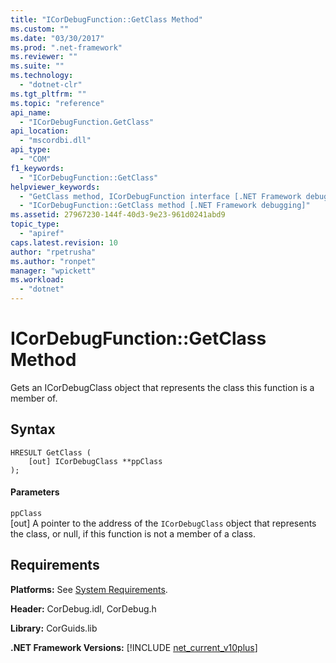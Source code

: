 ```yaml
---
title: "ICorDebugFunction::GetClass Method"
ms.custom: ""
ms.date: "03/30/2017"
ms.prod: ".net-framework"
ms.reviewer: ""
ms.suite: ""
ms.technology: 
  - "dotnet-clr"
ms.tgt_pltfrm: ""
ms.topic: "reference"
api_name: 
  - "ICorDebugFunction.GetClass"
api_location: 
  - "mscordbi.dll"
api_type: 
  - "COM"
f1_keywords: 
  - "ICorDebugFunction::GetClass"
helpviewer_keywords: 
  - "GetClass method, ICorDebugFunction interface [.NET Framework debugging]"
  - "ICorDebugFunction::GetClass method [.NET Framework debugging]"
ms.assetid: 27967230-144f-40d3-9e23-961d0241abd9
topic_type: 
  - "apiref"
caps.latest.revision: 10
author: "rpetrusha"
ms.author: "ronpet"
manager: "wpickett"
ms.workload: 
  - "dotnet"
---
```

# ICorDebugFunction::GetClass Method
Gets an ICorDebugClass object that represents the class this function is a member of.  
  
## Syntax  
  
```  
HRESULT GetClass (  
    [out] ICorDebugClass **ppClass  
);  
```  
  
#### Parameters  
 `ppClass`  
 [out] A pointer to the address of the `ICorDebugClass` object that represents the class, or null, if this function is not a member of a class.  
  
## Requirements  
 **Platforms:** See [System Requirements](../../../../docs/framework/get-started/system-requirements.md).  
  
 **Header:** CorDebug.idl, CorDebug.h  
  
 **Library:** CorGuids.lib  
  
 **.NET Framework Versions:** [!INCLUDE [net_current_v10plus](../../../../includes/net-current-v10plus-md.md)]
